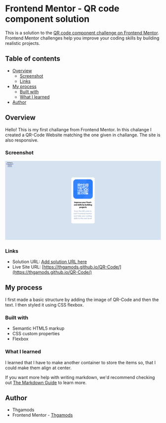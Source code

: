 # Frontend Mentor - QR code component solution

This is a solution to the [QR code component challenge on Frontend Mentor](https://www.frontendmentor.io/challenges/qr-code-component-iux_sIO_H). Frontend Mentor challenges help you improve your coding skills by building realistic projects. 

## Table of contents

- [Overview](#overview)
  - [Screenshot](#screenshot)
  - [Links](#links)
- [My process](#my-process)
  - [Built with](#built-with)
  - [What I learned](#what-i-learned)
- [Author](#author)

## Overview

Hello! This is my first challange from Frontend Mentor. In this chalange I created a QR-Code Website matching the one given in challange. The site is also responsive.

### Screenshot

![Screenshot Of my Project](./src/Screenshot.png)

### Links

- Solution URL: [Add solution URL here](https://your-solution-url.com)
- Live Site URL: [https://thgamods.github.io/QR-Code/](https://thgamods.github.io/QR-Code/)

## My process

I first made a basic structure by adding the image of QR-Code and then the text. I then styled it using CSS flexbox. 

### Built with

- Semantic HTML5 markup
- CSS custom properties
- Flexbox

### What I learned

I learned that I have to make another container to store the items so, that I could make them align at center. 

If you want more help with writing markdown, we'd recommend checking out [The Markdown Guide](https://www.markdownguide.org/) to learn more.

## Author

- Thgamods
- Frontend Mentor - [Thgamods](https://www.frontendmentor.io/profile/Thgamods)

